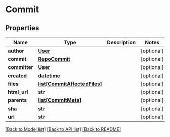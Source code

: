 # Commit

## Properties
Name | Type | Description | Notes
------------ | ------------- | ------------- | -------------
**author** | [**User**](User.md) |  | [optional] 
**commit** | [**RepoCommit**](RepoCommit.md) |  | [optional] 
**committer** | [**User**](User.md) |  | [optional] 
**created** | **datetime** |  | [optional] 
**files** | [**list[CommitAffectedFiles]**](CommitAffectedFiles.md) |  | [optional] 
**html_url** | **str** |  | [optional] 
**parents** | [**list[CommitMeta]**](CommitMeta.md) |  | [optional] 
**sha** | **str** |  | [optional] 
**url** | **str** |  | [optional] 

[[Back to Model list]](../gitea/docs/README.md#documentation-for-models) [[Back to API list]](../gitea/docs/README.md#documentation-for-api-endpoints) [[Back to README]](../gitea/docs/README.md)


